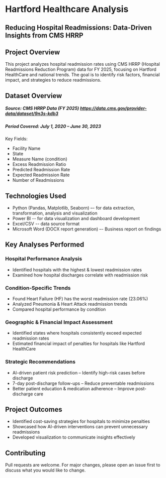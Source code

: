 # Hartford Healthcare Analysis
## Reducing Hospital Readmissions: Data-Driven Insights from CMS HRRP


## Project Overview
This project analyzes hospital readmission rates using CMS HRRP (Hospital Readmissions Reduction Program) data for FY 2025, focusing on Hartford HealthCare and national trends. The goal is to identify risk factors, financial impact, and strategies to reduce readmissions.

## Dataset Overview
##### Source: CMS HRRP Data (FY 2025) https://data.cms.gov/provider-data/dataset/9n3s-kdb3
##### Period Covered: July 1, 2020 – June 30, 2023
Key Fields:
- Facility Name
- State
- Measure Name (condition)
- Excess Readmission Ratio
- Predicted Readmission Rate
- Expected Readmission Rate
- Number of Readmissions

## Technologies Used
- Python (Pandas, Matplotlib, Seaborn) –- for data extraction, transformation, analysis and visualization 
- Power BI -- for data visualization and dashboard development
- Excel/CSV -- data source format
- Microsoft Word (DOCX report generation) –- Business report on findings

## Key Analyses Performed
### Hospital Performance Analysis
- Identified hospitals with the highest & lowest readmission rates
- Examined how hospital discharges correlate with readmission risk

### Condition-Specific Trends
- Found Heart Failure (HF) has the worst readmission rate (23.06%)
- Analyzed Pneumonia & Heart Attack readmission trends
- Compared hospital performance by condition

### Geographic & Financial Impact Assessment
- Identified states where hospitals consistently exceed expected readmission rates
- Estimated financial impact of penalties for hospitals like Hartford HealthCare

### Strategic Recommendations
- AI-driven patient risk prediction – Identify high-risk cases before discharge
- 7-day post-discharge follow-ups – Reduce preventable readmissions
- Better patient education & medication adherence – Improve post-discharge care

## Project Outcomes
- Identified cost-saving strategies for hospitals to minimize penalties
- Showcased how AI-driven interventions can prevent unnecessary readmissions
- Developed visualization to communicate insights effectively

## Contributing
Pull requests are welcome. For major changes, please open an issue first to discuss what you would like to change.



